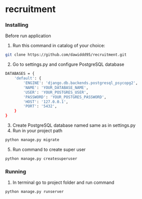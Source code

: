 ﻿# recruitment

### Installing
Before run application

1. Run this command in catalog of your choice: 
```bash
git clone https://github.com/dawiddd95/recruitment.git
```
2. Go to settings.py and configure PostgreSQL database
```bash
DATABASES = {
    'default': {
        'ENGINE': 'django.db.backends.postgresql_psycopg2',
        'NAME': 'YOUR_DATABASE_NAME', 
        'USER': 'YOUR_POSTGRES_USER', 
        'PASSWORD': 'YOUR_POSTGRES_PASSWORD',
        'HOST': '127.0.0.1', 
        'PORT': '5432',
    }
}
```
3. Create PostgreSQL database named same as in settings.py
4. Run in your project path
```bash
python manage.py migrate
```
5. Run command to create super user
```bash
python manage.py createsuperuser
```

### Running

1. In terminal go to project folder and run command
```bash
python manage.py runserver
```

